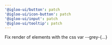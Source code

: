 ```yaml
---
'@igloo-ui/button': patch
'@igloo-ui/icon-button': patch
'@igloo-ui/input': patch
'@igloo-ui/tooltip': patch
---
```


Fix render of elements with the css var --grey-{...}
